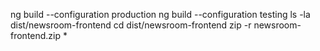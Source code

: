 

ng build --configuration production
ng build --configuration testing
ls -la dist/newsroom-frontend
cd dist/newsroom-frontend
zip -r newsroom-frontend.zip *
